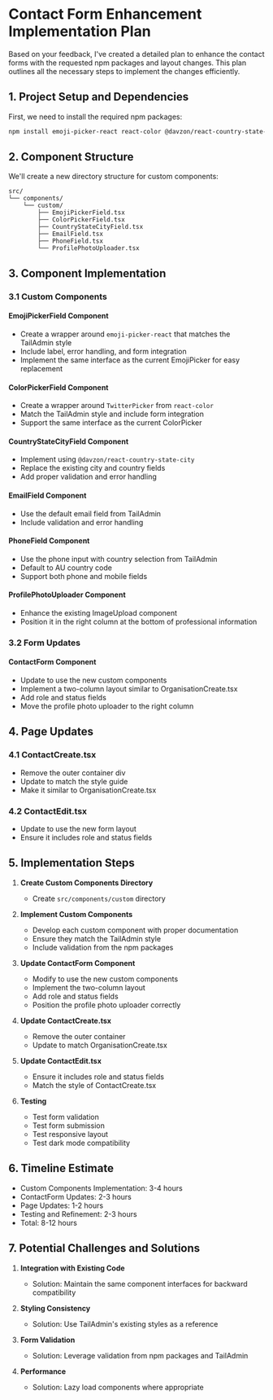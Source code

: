 # Contact Form Enhancement Implementation Plan

Based on your feedback, I've created a detailed plan to enhance the contact forms with the requested npm packages and layout changes. This plan outlines all the necessary steps to implement the changes efficiently.

## 1. Project Setup and Dependencies

First, we need to install the required npm packages:

```bash
npm install emoji-picker-react react-color @davzon/react-country-state-city
```

## 2. Component Structure

We'll create a new directory structure for custom components:

```
src/
└── components/
    └── custom/
        ├── EmojiPickerField.tsx
        ├── ColorPickerField.tsx
        ├── CountryStateCityField.tsx
        ├── EmailField.tsx
        ├── PhoneField.tsx
        └── ProfilePhotoUploader.tsx
```

## 3. Component Implementation

### 3.1 Custom Components

#### EmojiPickerField Component
- Create a wrapper around `emoji-picker-react` that matches the TailAdmin style
- Include label, error handling, and form integration
- Implement the same interface as the current EmojiPicker for easy replacement

#### ColorPickerField Component
- Create a wrapper around `TwitterPicker` from `react-color`
- Match the TailAdmin style and include form integration
- Support the same interface as the current ColorPicker

#### CountryStateCityField Component
- Implement using `@davzon/react-country-state-city`
- Replace the existing city and country fields
- Add proper validation and error handling

#### EmailField Component
- Use the default email field from TailAdmin
- Include validation and error handling

#### PhoneField Component
- Use the phone input with country selection from TailAdmin
- Default to AU country code
- Support both phone and mobile fields

#### ProfilePhotoUploader Component
- Enhance the existing ImageUpload component
- Position it in the right column at the bottom of professional information

### 3.2 Form Updates

#### ContactForm Component
- Update to use the new custom components
- Implement a two-column layout similar to OrganisationCreate.tsx
- Add role and status fields
- Move the profile photo uploader to the right column

## 4. Page Updates

### 4.1 ContactCreate.tsx
- Remove the outer container div
- Update to match the style guide
- Make it similar to OrganisationCreate.tsx

### 4.2 ContactEdit.tsx
- Update to use the new form layout
- Ensure it includes role and status fields

## 5. Implementation Steps

1. **Create Custom Components Directory**
   - Create `src/components/custom` directory

2. **Implement Custom Components**
   - Develop each custom component with proper documentation
   - Ensure they match the TailAdmin style
   - Include validation from the npm packages

3. **Update ContactForm Component**
   - Modify to use the new custom components
   - Implement the two-column layout
   - Add role and status fields
   - Position the profile photo uploader correctly

4. **Update ContactCreate.tsx**
   - Remove the outer container
   - Update to match OrganisationCreate.tsx

5. **Update ContactEdit.tsx**
   - Ensure it includes role and status fields
   - Match the style of ContactCreate.tsx

6. **Testing**
   - Test form validation
   - Test form submission
   - Test responsive layout
   - Test dark mode compatibility

## 6. Timeline Estimate

- Custom Components Implementation: 3-4 hours
- ContactForm Updates: 2-3 hours
- Page Updates: 1-2 hours
- Testing and Refinement: 2-3 hours
- Total: 8-12 hours

## 7. Potential Challenges and Solutions

1. **Integration with Existing Code**
   - Solution: Maintain the same component interfaces for backward compatibility

2. **Styling Consistency**
   - Solution: Use TailAdmin's existing styles as a reference

3. **Form Validation**
   - Solution: Leverage validation from npm packages and TailAdmin

4. **Performance**
   - Solution: Lazy load components where appropriate